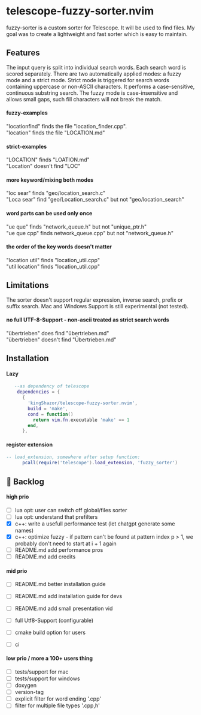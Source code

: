 # telescope-fuzzy-sorter.nvim

fuzzy-sorter is a custom sorter for Telescope. It will be used to find files. My goal was to create a lightweight and fast sorter which is easy to maintain.

## Features

The input query is split into individual search words. Each search word is scored separately. There are two automatically applied modes: a fuzzy mode and a strict mode. 
Strict mode is triggered for search words containing uppercase or non-ASCII characters.
It performs a case-sensitive, continuous substring search.
The fuzzy mode is case-insensitive and allows small gaps, such fill characters will not break the match.

#### fuzzy-examples

"locationfind" finds the file "location_finder.cpp".  
"location" finds the file "LOCATION.md"  

#### strict-examples

"LOCATION" finds "LOATION.md"  
"Location" doesn't find "LOC"  

#### more keyword/mixing both modes

"loc sear" finds "geo/location_search.c"  
"Loca sear" find "geo/Location_search.c" but not "geo/location_search"  

#### word parts can be used only once

"ue que" finds "network_queue.h" but not "unique_ptr.h"  
"ue que cpp" finds network_queue.cpp" but not "network_queue.h"  

#### the order of the key words doesn't matter

"location util" finds "location_util.cpp"  
"util location" finds "location_util.cpp"  

## Limitations

The sorter doesn't support regular expression, inverse search, prefix or suffix search. Mac and Windows Support is still experimental (not tested).

#### no full UTF-8-Support - non-ascii treated as strict search words

"übertrieben" does find "übertrieben.md"  
"übertrieben" doesn't find "Übertrieben.md"  

## Installation

#### Lazy

```lua
   --as dependency of telescope
    dependencies = {
      {
        'kingShazor/telescope-fuzzy-sorter.nvim',
        build = 'make',
        cond = function()
          return vim.fn.executable 'make' == 1
        end,
      },
```
#### register extension
```lua
-- load_extension, somewhere after setup function:
      pcall(require('telescope').load_extension, 'fuzzy_sorter')
```

## 🚀 Backlog

#### high prio

- [ ] lua opt: user can switch off global/files sorter
- [ ] lua opt: understand that prefilters
- [x] c++: write a usefull performance test (let chatgpt generate some names)
- [x] c++: optimize fuzzy - if pattern can't be found at pattern index p > 1, we probably don't need to start at i + 1 again
- [ ] README.md add performance pros
- [ ] README.md add credits

#### mid prio

- [ ] README.md better installation guide
- [ ] README.md add installation guide for devs
- [ ] README.md add small presentation vid
- [ ] full Utf8-Support (configurable)
- [ ] cmake build option for users
- [ ] ci


#### low prio / more a 100+ users thing

- [ ] tests/support for mac
- [ ] tests/support for windows
- [ ] doxygen
- [ ] version-tag
- [ ] explicit filter for word ending '.cpp'
- [ ] filter for multiple file types '.cpp,h'

